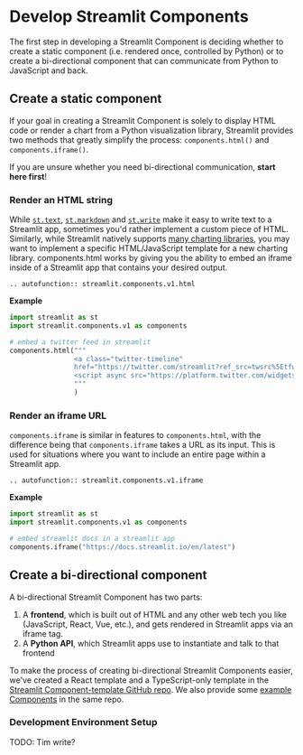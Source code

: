 # Develop Streamlit Components

The first step in developing a Streamlit Component is deciding whether to create a static component (i.e. rendered once, controlled by Python) or to create a bi-directional component that can communicate from Python to JavaScript and back.

## Create a static component

If your goal in creating a Streamlit Component is solely to display HTML code or render a chart from a Python visualization library, Streamlit provides two methods that greatly simplify the process: `components.html()` and `components.iframe()`.

If you are unsure whether you need bi-directional communication, **start here first**!

### Render an HTML string

While [`st.text`](api.html#streamlit.text), [`st.markdown`](api.html#streamlit.text) and [`st.write`](api.html#streamlit.text) make it easy to write text to a Streamlit app, sometimes you'd rather implement a custom piece of HTML. Similarly, while Streamlit natively supports [many charting libraries](api.html#display-charts), you may want to implement a specific HTML/JavaScript template for a new charting library. components.html works by giving you the ability to embed an iframe inside of a Streamlit app that contains your desired output.

```eval_rst
.. autofunction:: streamlit.components.v1.html
```

**Example**

```python
import streamlit as st
import streamlit.components.v1 as components

# embed a twitter feed in streamlit
components.html("""
                <a class="twitter-timeline"
                href="https://twitter.com/streamlit?ref_src=twsrc%5Etfw">Tweets by streamlit</a>
                <script async src="https://platform.twitter.com/widgets.js" charset="utf-8"></script>
                """
                )
```

### Render an iframe URL

`components.iframe` is similar in features to `components.html`, with the difference being that `components.iframe` takes a URL as its input. This is used for situations where you want to include an entire page within a Streamlit app.

```eval_rst
.. autofunction:: streamlit.components.v1.iframe
```

**Example**

```python
import streamlit as st
import streamlit.components.v1 as components

# embed streamlit docs in a streamlit app
components.iframe("https://docs.streamlit.io/en/latest")
```

## Create a bi-directional component

A bi-directional Streamlit Component has two parts:

1. A **frontend**, which is built out of HTML and any other web tech you like (JavaScript, React, Vue, etc.), and gets rendered in Streamlit apps via an iframe tag.
2. A **Python API**, which Streamlit apps use to instantiate and talk to that frontend

To make the process of creating bi-directional Streamlit Components easier, we've created a React template and a TypeScript-only template in the [Streamlit Component-template GitHub repo](https://github.com/streamlit/component-template). We also provide some [example Components](https://github.com/streamlit/component-template/tree/master/examples) in the same repo.

### Development Environment Setup

TODO: Tim write?
